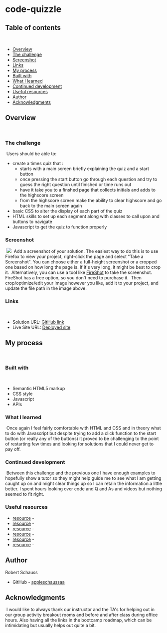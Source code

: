 # code-quizzle

## Table of contents
​
- [Overview](#overview)
 - [The challenge](#the-challenge)
 - [Screenshot](#screenshot)
 - [Links](#links)
- [My process](#my-process)
 - [Built with](#built-with)
 - [What I learned](#what-i-learned)
 - [Continued development](#continued-development)
 - [Useful resources](#useful-resources)
- [Author](#author)
- [Acknowledgments](#acknowledgments)
​
## Overview
​
### The challenge
​
Users should be able to:
​
- create a times quiz that :
    - starts with a main screen briefly explaining the quiz and a start button
    - once pressing the start button go through each question and try to guess the right question until finished or time runs out
    - have it take you to a finshed page that collects initials and adds to the highscore screen
    - from the highscore screen make the ability to clear highscore and go back to the main screen again
- basic CSS to alter the display of each part of the quiz
- HTML skills to set up each segment along with classes to call upon and buttons to navigate
- Javascript to get the quiz to function properly
​
### Screenshot
​
![](./screenshot.jpg)
​
Add a screenshot of your solution. The easiest way to do this is to use Firefox to view your project, right-click the page and select "Take a Screenshot". You can choose either a full-height screenshot or a cropped one based on how long the page is. If it's very long, it might be best to crop it.
​
Alternatively, you can use a tool like [FireShot](https://getfireshot.com/) to take the screenshot. FireShot has a free option, so you don't need to purchase it.
​
Then crop/optimize/edit your image however you like, add it to your project, and update the file path in the image above.
​
​
### Links
​
- Solution URL: [GitHub link](https://github.com/appleschaussaa/code-quizzle)
- Live Site URL: [Deployed site](https://your-live-site-url.com)
​
## My process
​
### Built with
​
- Semantic HTML5 markup
- CSS style
- Javascript
- APIs
​
### What I learned
​
Once again I feel fairly comfortable with HTML and CSS and in theory what to do with Javascript but despite trying to add a click function to the start button (or really any of the buttons) it proved to be challenging to the point of restarting few times and looking for solutions that I could never get to pay off.
​
### Continued development
​
Between this challenge and the previous one I have enough examples to hopefully show a tutor so they might help guide me to see what I am getting caught up on and might clear things up so I can retain the information a little better. I spent hours looking over code and Q and As and videos but nothing seemed to fit right.
​

### Useful resources

- [resource](https://www.w3schools.com/jsref/event_onclick.asp) -
- [resource](https://developer.mozilla.org/en-US/docs/Web/API/Document/querySelectorAll) - 
- [resource](https://www.w3schools.com/jsref/met_loc_reload.asp) - 
- [resource](resourcelink) - 
- [resource](resourcelink) - 
- [resource](resourcelink) - 

## Author

Robert Schauss
- GitHub - [appleschaussaa](https://github.com/appleschaussaa/code-quizzle)
​
## Acknowledgments
​
I would like to always thank our instructor and the TA's for helping out in our group activity breakout rooms and before and after class during office hours. Also having all the links in the bootcamp roadmap, which can be intimidating but usually helps out quite a bit.